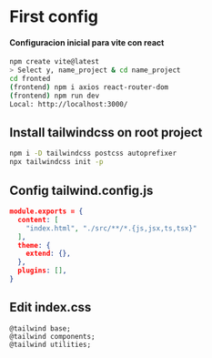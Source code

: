 # First config

#### Configuracion inicial para vite con react

```bash
npm create vite@latest
> Select y, name_project & cd name_project
cd fronted
(frontend) npm i axios react-router-dom
(frontend) npm run dev
Local: http://localhost:3000/
```

## Install tailwindcss on root project
```bash
npm i -D tailwindcss postcss autoprefixer
npx tailwindcss init -p
```

## Config tailwind.config.js
```json
module.exports = {
  content: [
    "index.html", "./src/**/*.{js,jsx,ts,tsx}"
  ],
  theme: {
    extend: {},
  },
  plugins: [],
}
```
## Edit index.css
```
@tailwind base;
@tailwind components;
@tailwind utilities;
```
